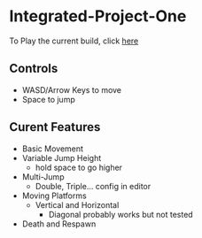# Integrated-Project-One
 
To Play the current build, click [here](https://CynicalMouse.github.io/Integrated-Project-One/Builds/28-02-2022/index.html)  
## Controls
- WASD/Arrow Keys to move
- Space to jump
  
## Curent Features  
- Basic Movement  
- Variable Jump Height 
  - hold space to go higher  
- Multi-Jump 
  - Double, Triple... config in editor  
- Moving Platforms 
  - Vertical and Horizontal 
    - Diagonal probably works but not tested  
- Death and Respawn  
